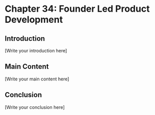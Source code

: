 # Chapter 34: Founder Led Product Development

## Introduction

[Write your introduction here]

## Main Content

[Write your main content here]

## Conclusion

[Write your conclusion here]